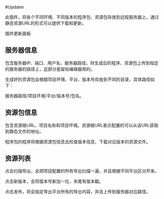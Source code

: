 #Updater

此插件，将各个不同环境、不同版本的程序包、资源包存放到远程服务器上，通过静态资源URL的形式可以提供下载和更新。

插件更新面板

## 服务器信息
包含服务器IP、端口、用户名、服务器路径。将生成后的程序、资源包上传到指定的服务器的路径上，这部分是留给编辑器用的。

生成好的资源包会根据项目环境、平台、版本号存放到不同的目录，具体路径如下：

服务器路径/项目环境/平台/版本号/包名。

## 资源包信息
包含资源根URL、项目名称和项目环境。资源根URL表示配置的可以从该URL获取到静态文件的地址。

程序包的程序将根据资源包信息去检查版本信息、下载对应版本的资源文件。

## 资源列表
点击扫描导出，会把项目配置的所有导出扫描一遍，并且根据不同平台区分开来。

点击新版本，会将版本号新加一位，末尾有版本戳。

点击发布，将会指定导出平台所有的导出内容，并且上传到服务器对应路径。
